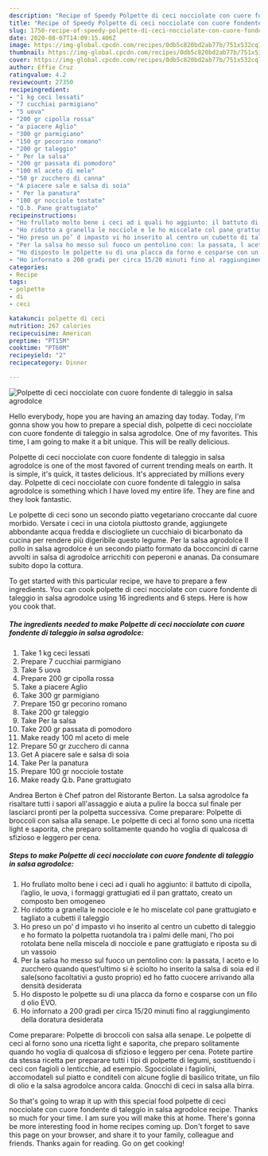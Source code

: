 ```yaml
---
description: "Recipe of Speedy Polpette di ceci nocciolate con cuore fondente di taleggio in salsa agrodolce"
title: "Recipe of Speedy Polpette di ceci nocciolate con cuore fondente di taleggio in salsa agrodolce"
slug: 1750-recipe-of-speedy-polpette-di-ceci-nocciolate-con-cuore-fondente-di-taleggio-in-salsa-agrodolce
date: 2020-08-07T14:09:15.406Z
image: https://img-global.cpcdn.com/recipes/0db5c820bd2ab77b/751x532cq70/polpette-di-ceci-nocciolate-con-cuore-fondente-di-taleggio-in-salsa-agrodolce-recipe-main-photo.jpg
thumbnail: https://img-global.cpcdn.com/recipes/0db5c820bd2ab77b/751x532cq70/polpette-di-ceci-nocciolate-con-cuore-fondente-di-taleggio-in-salsa-agrodolce-recipe-main-photo.jpg
cover: https://img-global.cpcdn.com/recipes/0db5c820bd2ab77b/751x532cq70/polpette-di-ceci-nocciolate-con-cuore-fondente-di-taleggio-in-salsa-agrodolce-recipe-main-photo.jpg
author: Effie Cruz
ratingvalue: 4.2
reviewcount: 27350
recipeingredient:
- "1 kg ceci lessati"
- "7 cucchiai parmigiano"
- "5 uova"
- "200 gr cipolla rossa"
- "a piacere Aglio"
- "300 gr parmigiano"
- "150 gr pecorino romano"
- "200 gr taleggio"
- " Per la salsa"
- "200 gr passata di pomodoro"
- "100 ml aceto di mele"
- "50 gr zucchero di canna"
- "A piacere sale e salsa di soia"
- " Per la panatura"
- "100 gr nocciole tostate"
- "Q.b. Pane grattugiato"
recipeinstructions:
- "Ho frullato molto bene i ceci ad i quali ho aggiunto: il battuto di cipolla, l’aglio, le uova, i formaggi grattugiati ed il pan grattato, creato un composto ben omogeneo"
- "Ho ridotto a granella le nocciole e le ho miscelate col pane grattugiato e tagliato a cubetti il taleggio"
- "Ho preso un po’ d impasto vi ho inserito al centro un cubetto di taleggio e ho formato la polpetta ruotandola tra i palmi delle mani, l’ho poi rotolata bene nella miscela di nocciole e pane grattugiato e riposta su di un vassoio"
- "Per la salsa ho messo sul fuoco un pentolino con: la passata, l aceto e lo zucchero quando quest’ultimo si è sciolto ho inserito la salsa di soia ed il sale(sono facoltativi a gusto proprio) ed ho fatto cuocere arrivando alla densità desiderata"
- "Ho disposto le polpette su di una placca da forno e cosparse con un filo d olio EVO."
- "Ho infornato a 200 gradi per circa 15/20 minuti fino al raggiungimento della doratura desiderata"
categories:
- Recipe
tags:
- polpette
- di
- ceci

katakunci: polpette di ceci 
nutrition: 267 calories
recipecuisine: American
preptime: "PT15M"
cooktime: "PT60M"
recipeyield: "2"
recipecategory: Dinner

---
```



![Polpette di ceci nocciolate con cuore fondente di taleggio in salsa agrodolce](https://img-global.cpcdn.com/recipes/0db5c820bd2ab77b/751x532cq70/polpette-di-ceci-nocciolate-con-cuore-fondente-di-taleggio-in-salsa-agrodolce-recipe-main-photo.jpg)

Hello everybody, hope you are having an amazing day today. Today, I'm gonna show you how to prepare a special dish, polpette di ceci nocciolate con cuore fondente di taleggio in salsa agrodolce. One of my favorites. This time, I am going to make it a bit unique. This will be really delicious.

Polpette di ceci nocciolate con cuore fondente di taleggio in salsa agrodolce is one of the most favored of current trending meals on earth. It is simple, it's quick, it tastes delicious. It's appreciated by millions every day. Polpette di ceci nocciolate con cuore fondente di taleggio in salsa agrodolce is something which I have loved my entire life. They are fine and they look fantastic.

Le polpette di ceci sono un secondo piatto vegetariano croccante dal cuore morbido. Versate i ceci in una ciotola piuttosto grande, aggiungete abbondante acqua fredda e disciogliete un cucchiaio di bicarbonato da cucina per rendere più digeribile questo legume. Per la salsa agrodolce Il pollo in salsa agrodolce è un secondo piatto formato da bocconcini di carne avvolti in salsa di agrodolce arricchiti con peperoni e ananas. Da consumare subito dopo la cottura.


To get started with this particular recipe, we have to prepare a few ingredients. You can cook polpette di ceci nocciolate con cuore fondente di taleggio in salsa agrodolce using 16 ingredients and 6 steps. Here is how you cook that.

<!--inarticleads1-->

##### The ingredients needed to make Polpette di ceci nocciolate con cuore fondente di taleggio in salsa agrodolce:

1. Take 1 kg ceci lessati
1. Prepare 7 cucchiai parmigiano
1. Take 5 uova
1. Prepare 200 gr cipolla rossa
1. Take a piacere Aglio
1. Take 300 gr parmigiano
1. Prepare 150 gr pecorino romano
1. Take 200 gr taleggio
1. Take  Per la salsa
1. Take 200 gr passata di pomodoro
1. Make ready 100 ml aceto di mele
1. Prepare 50 gr zucchero di canna
1. Get A piacere sale e salsa di soia
1. Take  Per la panatura
1. Prepare 100 gr nocciole tostate
1. Make ready Q.b. Pane grattugiato


Andrea Berton è Chef patron del Ristorante Berton. La salsa agrodolce fa risaltare tutti i sapori all&#39;assaggio e aiuta a pulire la bocca sul finale per lasciarci pronti per la polpetta successiva. Come preparare: Polpette di broccoli con salsa alla senape. Le polpette di ceci al forno sono una ricetta light e saporita, che preparo solitamente quando ho voglia di qualcosa di sfizioso e leggero per cena. 

<!--inarticleads2-->

##### Steps to make Polpette di ceci nocciolate con cuore fondente di taleggio in salsa agrodolce:

1. Ho frullato molto bene i ceci ad i quali ho aggiunto: il battuto di cipolla, l’aglio, le uova, i formaggi grattugiati ed il pan grattato, creato un composto ben omogeneo
1. Ho ridotto a granella le nocciole e le ho miscelate col pane grattugiato e tagliato a cubetti il taleggio
1. Ho preso un po’ d impasto vi ho inserito al centro un cubetto di taleggio e ho formato la polpetta ruotandola tra i palmi delle mani, l’ho poi rotolata bene nella miscela di nocciole e pane grattugiato e riposta su di un vassoio
1. Per la salsa ho messo sul fuoco un pentolino con: la passata, l aceto e lo zucchero quando quest’ultimo si è sciolto ho inserito la salsa di soia ed il sale(sono facoltativi a gusto proprio) ed ho fatto cuocere arrivando alla densità desiderata
1. Ho disposto le polpette su di una placca da forno e cosparse con un filo d olio EVO.
1. Ho infornato a 200 gradi per circa 15/20 minuti fino al raggiungimento della doratura desiderata


Come preparare: Polpette di broccoli con salsa alla senape. Le polpette di ceci al forno sono una ricetta light e saporita, che preparo solitamente quando ho voglia di qualcosa di sfizioso e leggero per cena. Potete partire da stessa ricetta per preparare tutti i tipi di polpette di legumi, sostituendo i ceci con fagioli o lenticchie, ad esempio. Sgocciolate i fagiolini, accomodateli sul piatto e conditeli con alcune foglie di basilico tritate, un filo di olio e la salsa agrodolce ancora calda. Gnocchi di ceci in salsa alla birra. 

So that's going to wrap it up with this special food polpette di ceci nocciolate con cuore fondente di taleggio in salsa agrodolce recipe. Thanks so much for your time. I am sure you will make this at home. There's gonna be more interesting food in home recipes coming up. Don't forget to save this page on your browser, and share it to your family, colleague and friends. Thanks again for reading. Go on get cooking!
